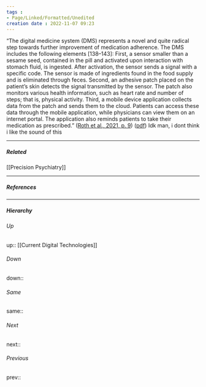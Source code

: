 ```yaml
---
tags :
- Page/Linked/Formatted/Unedited
creation date : 2022-11-07 09:23 
---
```


“The digital medicine system (DMS) represents a novel and quite radical step towards further improvement of medication adherence. The DMS includes the following elements [138–143]: First, a sensor smaller than a sesame seed, contained in the pill and activated upon interaction with stomach fluid, is ingested. After activation, the sensor sends a signal with a specific code. The sensor is made of ingredients found in the food supply and is eliminated through feces. Second, an adhesive patch placed on the patient’s skin detects the signal transmitted by the sensor. The patch also monitors various health information, such as heart rate and number of steps; that is, physical activity. Third, a mobile device application collects data from the patch and sends them to the cloud. Patients can access these data through the mobile application, while physicians can view them on an internet portal. The application also reminds patients to take their medication as prescribed.” ([Roth et al., 2021, p. 9](zotero://select/library/items/RCK2B8V9)) ([pdf](zotero://open-pdf/library/items/TLQAQA3Z?page=9&annotation=BBFRZ4WW)) Idk man, i dont think i like the sound of this

---
##### Related
[[Precision Psychiatry]]

---
##### References


---
##### Hierarchy
###### Up
up:: [[Current Digital Technologies]]

###### Down
down:: 
###### Same
same:: 
###### Next
next:: 
###### Previous
prev:: 